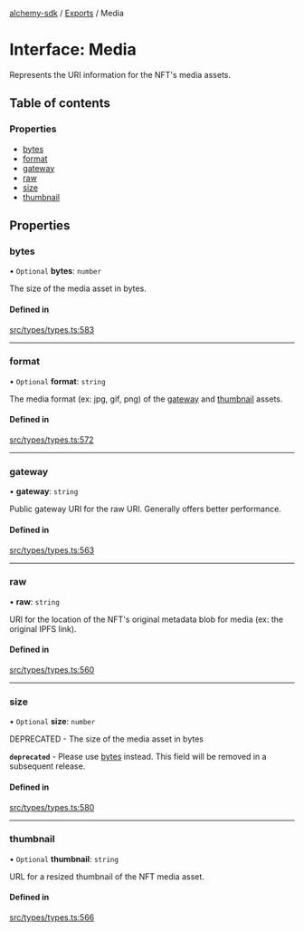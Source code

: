 [alchemy-sdk](../README.md) / [Exports](../modules.md) / Media

# Interface: Media

Represents the URI information for the NFT's media assets.

## Table of contents

### Properties

- [bytes](Media.md#bytes)
- [format](Media.md#format)
- [gateway](Media.md#gateway)
- [raw](Media.md#raw)
- [size](Media.md#size)
- [thumbnail](Media.md#thumbnail)

## Properties

### bytes

• `Optional` **bytes**: `number`

The size of the media asset in bytes.

#### Defined in

[src/types/types.ts:583](https://github.com/alchemyplatform/alchemy-sdk-js/blob/80b6e91/src/types/types.ts#L583)

___

### format

• `Optional` **format**: `string`

The media format (ex: jpg, gif, png) of the [gateway](Media.md#gateway) and
[thumbnail](Media.md#thumbnail) assets.

#### Defined in

[src/types/types.ts:572](https://github.com/alchemyplatform/alchemy-sdk-js/blob/80b6e91/src/types/types.ts#L572)

___

### gateway

• **gateway**: `string`

Public gateway URI for the raw URI. Generally offers better performance.

#### Defined in

[src/types/types.ts:563](https://github.com/alchemyplatform/alchemy-sdk-js/blob/80b6e91/src/types/types.ts#L563)

___

### raw

• **raw**: `string`

URI for the location of the NFT's original metadata blob for media (ex: the
original IPFS link).

#### Defined in

[src/types/types.ts:560](https://github.com/alchemyplatform/alchemy-sdk-js/blob/80b6e91/src/types/types.ts#L560)

___

### size

• `Optional` **size**: `number`

DEPRECATED - The size of the media asset in bytes

**`deprecated`** - Please use [bytes](Media.md#bytes) instead. This field will be removed
  in a subsequent release.

#### Defined in

[src/types/types.ts:580](https://github.com/alchemyplatform/alchemy-sdk-js/blob/80b6e91/src/types/types.ts#L580)

___

### thumbnail

• `Optional` **thumbnail**: `string`

URL for a resized thumbnail of the NFT media asset.

#### Defined in

[src/types/types.ts:566](https://github.com/alchemyplatform/alchemy-sdk-js/blob/80b6e91/src/types/types.ts#L566)
